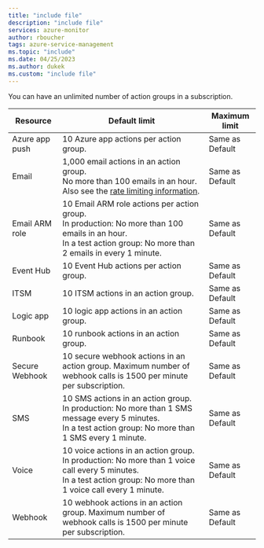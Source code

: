 ```yaml
---
title: "include file" 
description: "include file" 
services: azure-monitor
author: rboucher
tags: azure-service-management
ms.topic: "include"
ms.date: 04/25/2023
ms.author: dukek
ms.custom: "include file"
---
```

You can have an unlimited number of action groups in a subscription.

|Resource |Default limit |Maximum limit |
|--- |--- |--- |
|Azure app push |10 Azure app actions per action group. |Same as Default |
|Email |1,000 email actions in an action group.<br>No more than 100 emails in an hour.<br>Also see the [rate limiting information](../articles/azure-monitor/alerts/alerts-rate-limiting.md). |Same as Default |
|Email ARM role |10 Email ARM role actions per action group.<br>In production: No more than 100 emails in an hour.<br>In a test action group: No more than 2 emails in every 1 minute. |Same as Default |
|Event Hub |10 Event Hub actions per action group. |Same as Default |
|ITSM |10 ITSM actions in an action group. |Same as Default |
|Logic app |10 logic app actions in an action group. |Same as Default |
|Runbook |10 runbook actions in an action group. |Same as Default |
|Secure Webhook |10 secure webhook actions in an action group.  Maximum number of webhook calls is 1500 per minute per subscription. |Same as Default |
|SMS |10 SMS actions in an action group.<br>In production: No more than 1 SMS message every 5 minutes.<br>In a test action group: No more than 1 SMS every 1 minute.|Same as Default |
|Voice |10 voice actions in an action group.<br>In production: No more than 1 voice call every 5 minutes.<br>In a test action group: No more than 1 voice call every 1 minute.|Same as Default |
|Webhook |10 webhook actions in an action group.  Maximum number of webhook calls is 1500 per minute per subscription. |Same as Default |